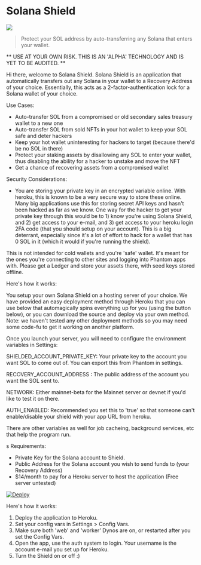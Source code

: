 # Solana Shield

![](https://github.com/joeshmoenft/solana-shield/blob/main/logo-medium.png)

> Protect your SOL address by auto-transferring any Solana that enters your wallet.

** USE AT YOUR OWN RISK. THIS IS AN 'ALPHA' TECHNOLOGY AND IS YET TO BE AUDITED. **

Hi there, welcome to Solana Shield. Solana Shield is an application that automatically 
transfers out any Solana in your wallet to a Recovery Address of your choice. Essentially, this acts as a 2-factor-authentication lock for a Solana wallet of your choice.

Use Cases:
* Auto-transfer SOL from a compromised or old secondary sales treasury wallet to a new one
* Auto-transfer SOL from sold NFTs in your hot wallet to keep your SOL safe and deter hackers
* Keep your hot wallet uninteresting for hackers to target (because there'd be no SOL in there)
* Protect your staking assets by disallowing any SOL to enter your wallet, thus disabling the ability for a hacker to unstake and move the NFT
* Get a chance of recovering assets from a compromised wallet

Security Considerations:
* You are storing your private key in an encrypted variable online. With heroku, this is known to be a very secure way to store these online. Many big applications use this for storing secret API keys and hasn't been hacked as far as we know. One way for the hacker to get your private key through this would be to 1) know you're using Solana Shield, and 2) get access to your e-mail, and 3) get access to your heroku login 2FA code (that you should setup on your account). This is a big deterrant, especially since it's a lot of effort to hack for a  wallet that has 0 SOL in it (which it would if you're running the shield).

This is not intended for cold wallets and you're 'safe' wallet. It's meant for the ones you're connecting to other sites and logging into Phantom apps with. Please get a Ledger and store your assets there, with seed keys stored offline.




Here's how it works:

You setup your own Solana Shield on a hosting server of your choice. We have provided an easy deployment method through Heroku that you can use below that automagically spins everything up for you (using the button below), or you can download the source and deploy via your own method. Note: we haven't tested any other deployment methods so you may need some code-fu to get it working on another platform.

Once you launch your server, you will need to configure the environment variables in Settings:

SHIELDED_ACCOUNT_PRIVATE_KEY: Your private key to the account you want SOL to come out of. You can export this from Phantom in settings.

RECOVERY_ACCOUNT_ADDRESS :  The public address of the account you want the SOL sent to.

NETWORK: Either mainnet-beta for the Mainnet server or devnet if you'd like to test it on there.

AUTH_ENABLED: Recommended you set this to 'true' so that someone can't enable/disable your shield with your app URL from heroku.

There are other variables as well for job cacheing, background services, etc that help the program run.

s
Requirements:
* Private Key for the Solana account to Shield.
* Public Address for the Solana account you wish to send funds to (your Recovery Address)
* $14/month to pay for a Heroku server to host the application (Free server untested)

[![Deploy](https://www.herokucdn.com/deploy/button.svg)](https://heroku.com/deploy?template=https://github.com/joeshmoenft/solana-shield/tree/main)

Here's how it works:
1. Deploy the application to Heroku. 
2. Set your config vars in Settings > Config Vars.
3. Make sure both 'web' and 'worker' Dynos are on, or restarted after you set the Config Vars.
4. Open the app, use the auth system to login. Your username is the account e-mail you set up for Heroku.
5. Turn the Shield on or off :)
